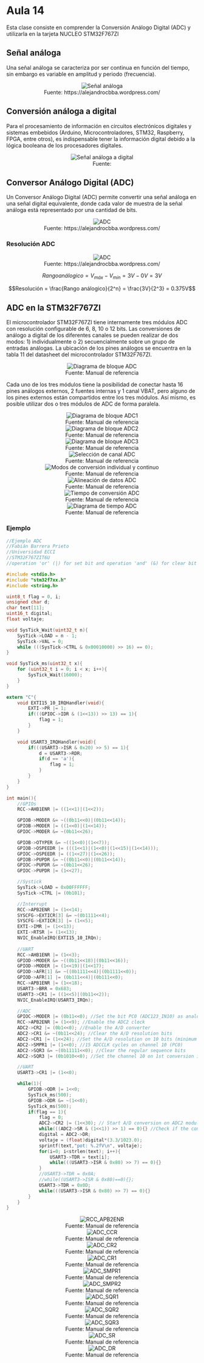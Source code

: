 <h1>Aula 14</h1>

Esta clase consiste en comprender la Conversión Análogo Digital (ADC) y utilizarla en la tarjeta NUCLEO STM32F767ZI

<h2>Señal análoga</h2>

Una señal análoga se caracteriza por ser continua en función del tiempo, sin embargo es variable en amplitud y periodo (frecuencia).

<div align="center">
<img src="Imagenes/image.png" alt="Señal análoga"/>
<br>
<figcaption>Fuente: https://alejandrocbba.wordpress.com/</figcaption>
</div>

<h2>Conversión análoga a digital</h2>

Para el procesamiento de información en circuitos electrónicos digitales y sistemas embebidos (Arduino, Microcontroladores, STM32, Raspberry, FPGA, entre otros), es indispensable tener la información digital debido a la lógica booleana de los procesadores digitales.

<div align="center">
<img src="Imagenes/image-1.png" alt="Señal análoga a digital"/>
<br>
<figcaption>Fuente: </figcaption>
</div>

<h2>Conversor Análogo Digital (ADC)</h2>

Un Conversor Análogo Digital (ADC) permite convertir una señal análoga en una señal digital equivalente, donde cada valor de muestra de la señal análoga está representado por una cantidad de bits. 

<div align="center">
<img src="Imagenes/image-2.png" alt="ADC"/>
<br>
<figcaption>Fuente: https://alejandrocbba.wordpress.com/</figcaption>
</div>

<h3>Resolución ADC</h3>

<div align="center">
<img src="Imagenes/image-3.png" alt="ADC"/>
<br>
<figcaption>Fuente: https://alejandrocbba.wordpress.com/</figcaption>
</div>

$$Rango análogico = V_{máx} - V_{mín} = 3V - 0V = 3V$$

$$Resolución = \frac{Rango análogico}{2^n} = \frac{3V}{2^3} = 0.375V$$

<h2>ADC en la STM32F767ZI</h2>

El microcontrolador STM32F767ZI tiene internamente tres módulos ADC con resolución configurable de 6, 8, 10 o 12 bits. Las conversiones de análogo a digital de los diferentes canales se pueden realizar de dos modos: 1) individualmente o 2) secuencialmente sobre un grupo de entradas análogas. La ubicación de los pines análogos se encuentra en la tabla 11 del datasheet del microcontrolador STM32F767ZI.

<div align="center">
<img src="Imagenes/image-14.png" alt="Diagrama de bloque ADC"/>
<br>
<figcaption>Fuente: Manual de referencia</figcaption>
</div>

Cada uno de los tres módulos tiene la posibilidad de conectar hasta 16 pines análogos externos, 2 fuentes internas y 1 canal VBAT, pero alguno de los pines externos están compartidos entre los tres módulos. Así mismo, es posible utilizar dos o tres módulos de ADC de forma paralela.

<div align="center">
<img src="Imagenes/image-16.png" alt="Diagrama de bloque ADC1"/>
<br>
<figcaption>Fuente: Manual de referencia</figcaption>
</div>

<div align="center">
<img src="Imagenes/image-17.png" alt="Diagrama de bloque ADC2"/>
<br>
<figcaption>Fuente: Manual de referencia</figcaption>
</div>

<div align="center">
<img src="Imagenes/image-18.png" alt="Diagrama de bloque ADC3"/>
<br>
<figcaption>Fuente: Manual de referencia</figcaption>
</div>

<div align="center">
<img src="Imagenes/image-19.png" alt="Selección de canal ADC"/>
<br>
<figcaption>Fuente: Manual de referencia</figcaption>
</div>

<div align="center">
<img src="Imagenes/image-20.png" alt="Modos de conversión individual y continuo"/>
<br>
<figcaption>Fuente: Manual de referencia</figcaption>
</div>

<div align="center">
<img src="Imagenes/image-21.png" alt="Alineación de datos ADC"/>
<br>
<figcaption>Fuente: Manual de referencia</figcaption>
</div>

<div align="center">
<img src="Imagenes/image-22.png" alt="Tiempo de conversión ADC"/>
<br>
<figcaption>Fuente: Manual de referencia</figcaption>
</div>

<div align="center">
<img src="Imagenes/image-23.png" alt="Diagrama de tiempo ADC"/>
<br>
<figcaption>Fuente: Manual de referencia</figcaption>
</div>

<h3>Ejemplo</h3>

```c
//Ejemplo ADC
//Fabián Barrera Prieto
//Universidad ECCI
//STM32F767ZIT6U
//operation 'or' (|) for set bit and operation 'and' (&) for clear bit

#include <stdio.h>
#include "stm32f7xx.h"
#include <string.h>

uint8_t flag = 0, i;
unsigned char d;
char text[11];
uint16_t digital;
float voltaje;

void SysTick_Wait(uint32_t n){
    SysTick->LOAD = n - 1;
    SysTick->VAL = 0; 
    while (((SysTick->CTRL & 0x00010000) >> 16) == 0); 
}

void SysTick_ms(uint32_t x){
    for (uint32_t i = 0; i < x; i++){
        SysTick_Wait(16000); 
    }
}

extern "C"{
    void EXTI15_10_IRQHandler(void){
        EXTI->PR |= 1; 
        if(((GPIOC->IDR & (1<<13)) >> 13) == 1){
            flag = 1;
        }
    }

    void USART3_IRQHandler(void){ 
        if(((USART3->ISR & 0x20) >> 5) == 1){
            d = USART3->RDR;
            if(d == 'a'){
                flag = 1;
            }
        }
    }
}

int main(){
    //GPIOs
    RCC->AHB1ENR |= ((1<<1)|(1<<2)); 

    GPIOB->MODER &= ~((0b11<<0)|(0b11<<14));
    GPIOB->MODER |= ((1<<0)|(1<<14)); 
    GPIOC->MODER &= ~(0b11<<26);

    GPIOB->OTYPER &= ~((1<<0)|(1<<7));
    GPIOB->OSPEEDR |= (((1<<1)|(1<<0)|(1<<15)|(1<<14)));
    GPIOC->OSPEEDR |= ((1<<27)|(1<<26));
    GPIOB->PUPDR &= ~((0b11<<0)|(0b11<<14));
    GPIOC->PUPDR &= ~(0b11<<26);
    GPIOC->PUPDR |= (1<<27);

    //Systick
    SysTick->LOAD = 0x00FFFFFF; 
    SysTick->CTRL |= (0b101);

    //Interrupt
    RCC->APB2ENR |= (1<<14); 
    SYSCFG->EXTICR[3] &= ~(0b1111<<4); 
    SYSCFG->EXTICR[3] |= (1<<5); 
    EXTI->IMR |= (1<<13); 
    EXTI->RTSR |= (1<<13);
    NVIC_EnableIRQ(EXTI15_10_IRQn); 
            
    //UART
    RCC->AHB1ENR |= (1<<3); 
    GPIOD->MODER &= ~((0b11<<18)|(0b11<<16)); 
    GPIOD->MODER |= (1<<19)|(1<<17); 
    GPIOD->AFR[1] &= ~((0b1111<<4)|(0b1111<<0));
    GPIOD->AFR[1] |= (0b111<<4)|(0b111<<0); 
    RCC->APB1ENR |= (1<<18); 
    USART3->BRR = 0x683; 
    USART3->CR1 |= ((1<<5)|(0b11<<2)); 
    NVIC_EnableIRQ(USART3_IRQn); 

    //ADC
    GPIOC->MODER |= (0b11<<0); //Set the bit PC0 (ADC123_IN10) as analog mode		
    RCC->APB2ENR |= (1<<9); //Enable the ADC2 clock 
    ADC2->CR2 |= (0b1<<0); //Enable the A/D converter
    ADC2->CR1 &= ~(0b11<<24); //Clear the A/D resolution bits 
    ADC2->CR1 |= (1<<24); //Set the A/D resolution on 10 bits (minimum 13 ADCCLK cycles)
    ADC2->SMPR1 |= (1<<0); //15 ADCCLK cycles on channel 10 (PC0)
    ADC2->SQR3 &= ~(0b11111<<0); //Clear the regular sequence bits 
    ADC2->SQR3 |= (0b1010<<0); //Set the channel 10 on 1st conversion in regular sequence 

    //UART
    USART3->CR1 |= (1<<0);

    while(1){
        GPIOB->ODR |= 1<<0; 
        SysTick_ms(500);
        GPIOB->ODR &= ~(1<<0);
        SysTick_ms(500);
        if(flag == 1){
            flag = 0;
            ADC2->CR2 |= (1<<30); // Start A/D conversion on ADC2 module for channel 10 on ADC2->SQR3 register
            while(((ADC2->SR & (1<<1)) >> 1) == 0){} //Check if the conversion is complete
            digital = ADC2->DR;
            voltaje = (float)digital*(3.3/1023.0);
            sprintf(text,"pot: %.2fV\n", voltaje);
            for(i=0; i<strlen(text); i++){
                USART3->TDR = text[i]; 
                while(((USART3->ISR & 0x80) >> 7) == 0){}
            }
            //USART3->TDR = 0x0A; 
            //while((USART3->ISR & 0x80)==0){};
            USART3->TDR = 0x0D; 
            while(((USART3->ISR & 0x80) >> 7) == 0){}
        }  
    }
}
```

<div align="center">
<img src="Imagenes/image-4.png" alt="RCC_APB2ENR"/>
<br>
<figcaption>Fuente: Manual de referencia</figcaption>
</div>

<div align="center">
<img src="Imagenes/image-15.png" alt="ADC_CCR"/>
<br>
<figcaption>Fuente: Manual de referencia</figcaption>
</div>

<div align="center">
<img src="Imagenes/image-5.png" alt="ADC_CR2"/>
<br>
<figcaption>Fuente: Manual de referencia</figcaption>
</div>

<div align="center">
<img src="Imagenes/image-6.png" alt="ADC_CR1"/>
<br>
<figcaption>Fuente: Manual de referencia</figcaption>
</div>

<div align="center">
<img src="Imagenes/image-7.png" alt="ADC_SMPR1"/>
<br>
<figcaption>Fuente: Manual de referencia</figcaption>
</div>

<div align="center">
<img src="Imagenes/image-8.png" alt="ADC_SMPR2"/>
<br>
<figcaption>Fuente: Manual de referencia</figcaption>
</div>

<div align="center">
<img src="Imagenes/image-12.png" alt="ADC_SQR1"/>
<br>
<figcaption>Fuente: Manual de referencia</figcaption>
</div>

<div align="center">
<img src="Imagenes/image-13.png" alt="ADC_SQR2"/>
<br>
<figcaption>Fuente: Manual de referencia</figcaption>
</div>

<div align="center">
<img src="Imagenes/image-9.png" alt="ADC_SQR3"/>
<br>
<figcaption>Fuente: Manual de referencia</figcaption>
</div>

<div align="center">
<img src="Imagenes/image-10.png" alt="ADC_SR"/>
<br>
<figcaption>Fuente: Manual de referencia</figcaption>
</div>

<div align="center">
<img src="Imagenes/image-11.png" alt="ADC_DR"/>
<br>
<figcaption>Fuente: Manual de referencia</figcaption>
</div>